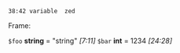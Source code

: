 `38:42 variable  zed`

Frame: 

  `$foo` __string__ = "string" _[7:11]_
  `$bar` __int__ = 1234 _[24:28]_
